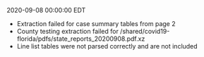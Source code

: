 2020-09-08 00:00:00 EDT


- Extraction failed for case summary tables from page 2
- County testing extraction failed for /shared/covid19-florida/pdfs/state_reports_20200908.pdf.xz
- Line list tables were not parsed correctly and are not included

